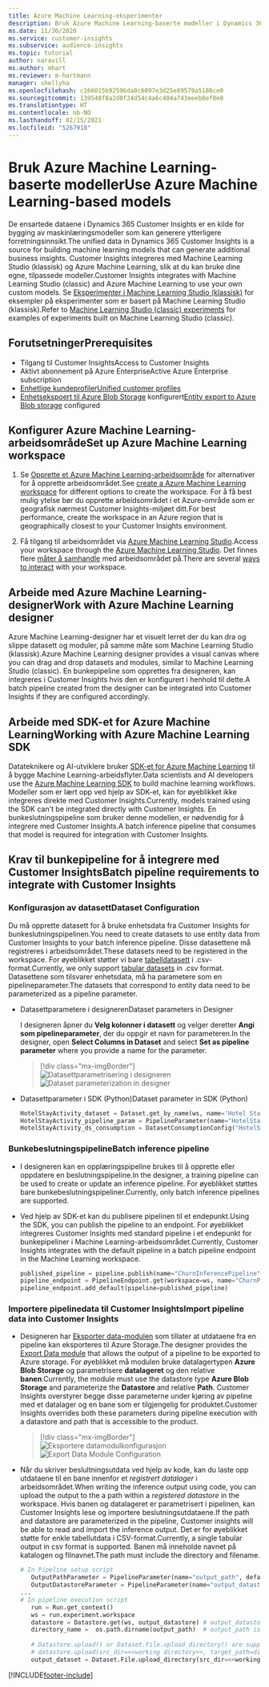 ```yaml
---
title: Azure Machine Learning-eksperimenter
description: Bruk Azure Machine Learning-baserte modeller i Dynamics 365 Customer Insights.
ms.date: 11/30/2020
ms.service: customer-insights
ms.subservice: audience-insights
ms.topic: tutorial
author: naravill
ms.author: mhart
ms.reviewer: m-hartmann
manager: shellyha
ms.openlocfilehash: c166015b92596da0c6097e3d25e89579a5186ce0
ms.sourcegitcommit: 139548f8a2d0f24d54c4a6c404a743eeeb8ef8e0
ms.translationtype: HT
ms.contentlocale: nb-NO
ms.lasthandoff: 02/15/2021
ms.locfileid: "5267918"
---
```

# <a name="use-azure-machine-learning-based-models"></a><span data-ttu-id="1b526-103">Bruk Azure Machine Learning-baserte modeller</span><span class="sxs-lookup"><span data-stu-id="1b526-103">Use Azure Machine Learning-based models</span></span>

<span data-ttu-id="1b526-104">De ensartede dataene i Dynamics 365 Customer Insights er en kilde for bygging av maskinlæringsmodeller som kan generere ytterligere forretningsinnsikt.</span><span class="sxs-lookup"><span data-stu-id="1b526-104">The unified data in Dynamics 365 Customer Insights is a source for building machine learning models that can generate additional business insights.</span></span> <span data-ttu-id="1b526-105">Customer Insights integreres med Machine Learning Studio (klassisk) og Azure Machine Learning, slik at du kan bruke dine egne, tilpassede modeller.</span><span class="sxs-lookup"><span data-stu-id="1b526-105">Customer Insights integrates with Machine Learning Studio (classic) and Azure Machine Learning to use your own custom models.</span></span> <span data-ttu-id="1b526-106">Se [Eksperimenter i Machine Learning Studio (klassisk)](machine-learning-studio-experiments.md) for eksempler på eksperimenter som er basert på Machine Learning Studio (klassisk).</span><span class="sxs-lookup"><span data-stu-id="1b526-106">Refer to [Machine Learning Studio (classic) experiments](machine-learning-studio-experiments.md) for examples of experiments built on Machine Learning Studio (classic).</span></span> 

## <a name="prerequisites"></a><span data-ttu-id="1b526-107">Forutsetninger</span><span class="sxs-lookup"><span data-stu-id="1b526-107">Prerequisites</span></span>

- <span data-ttu-id="1b526-108">Tilgang til Customer Insights</span><span class="sxs-lookup"><span data-stu-id="1b526-108">Access to Customer Insights</span></span>
- <span data-ttu-id="1b526-109">Aktivt abonnement på Azure Enterprise</span><span class="sxs-lookup"><span data-stu-id="1b526-109">Active Azure Enterprise subscription</span></span>
- [<span data-ttu-id="1b526-110">Enhetlige kundeprofiler</span><span class="sxs-lookup"><span data-stu-id="1b526-110">Unified customer profiles</span></span>](data-unification.md)
- <span data-ttu-id="1b526-111">[Enhetsekspoert til Azure Blob Storage](export-azure-blob-storage.md) konfigurert</span><span class="sxs-lookup"><span data-stu-id="1b526-111">[Entity export to Azure Blob storage](export-azure-blob-storage.md) configured</span></span>

## <a name="set-up-azure-machine-learning-workspace"></a><span data-ttu-id="1b526-112">Konfigurer Azure Machine Learning-arbeidsområde</span><span class="sxs-lookup"><span data-stu-id="1b526-112">Set up Azure Machine Learning workspace</span></span>

1. <span data-ttu-id="1b526-113">Se [Opprette et Azure Machine Learning-arbeidsområde](https://docs.microsoft.com/azure/machine-learning/concept-workspace#-create-a-workspace) for alternativer for å opprette arbeidsområdet.</span><span class="sxs-lookup"><span data-stu-id="1b526-113">See [create a Azure Machine Learning workspace](https://docs.microsoft.com/azure/machine-learning/concept-workspace#-create-a-workspace) for different options to create the workspace.</span></span> <span data-ttu-id="1b526-114">For å få best mulig ytelse bør du opprette arbeidsområdet i et Azure-område som er geografisk nærmest Customer Insights-miljøet ditt.</span><span class="sxs-lookup"><span data-stu-id="1b526-114">For best performance, create the workspace in an Azure region that is geographically closest to your Customer Insights environment.</span></span>

1. <span data-ttu-id="1b526-115">Få tilgang til arbeidsområdet via [Azure Machine Learning Studio](https://ml.azure.com/).</span><span class="sxs-lookup"><span data-stu-id="1b526-115">Access your workspace through the [Azure Machine Learning Studio](https://ml.azure.com/).</span></span> <span data-ttu-id="1b526-116">Det finnes flere [måter å samhandle](https://docs.microsoft.com/azure/machine-learning/concept-workspace#tools-for-workspace-interaction) med arbeidsområdet på.</span><span class="sxs-lookup"><span data-stu-id="1b526-116">There are several [ways to interact](https://docs.microsoft.com/azure/machine-learning/concept-workspace#tools-for-workspace-interaction) with your workspace.</span></span>

## <a name="work-with-azure-machine-learning-designer"></a><span data-ttu-id="1b526-117">Arbeide med Azure Machine Learning-designer</span><span class="sxs-lookup"><span data-stu-id="1b526-117">Work with Azure Machine Learning designer</span></span>

<span data-ttu-id="1b526-118">Azure Machine Learning-designer har et visuelt lerret der du kan dra og slippe datasett og moduler, på samme måte som Machine Learning Studio (klassisk).</span><span class="sxs-lookup"><span data-stu-id="1b526-118">Azure Machine Learning designer provides a visual canvas where you can drag and drop datasets and modules, similar to Machine Learning Studio (classic).</span></span> <span data-ttu-id="1b526-119">En bunkepipeline som opprettes fra designeren, kan integreres i Customer Insights hvis den er konfigurert i henhold til dette.</span><span class="sxs-lookup"><span data-stu-id="1b526-119">A batch pipeline created from the designer can be integrated into Customer Insights if they are configured accordingly.</span></span> 
   
## <a name="working-with-azure-machine-learning-sdk"></a><span data-ttu-id="1b526-120">Arbeide med SDK-et for Azure Machine Learning</span><span class="sxs-lookup"><span data-stu-id="1b526-120">Working with Azure Machine Learning SDK</span></span>

<span data-ttu-id="1b526-121">Datateknikere og AI-utviklere bruker [SDK-et for Azure Machine Learning](https://docs.microsoft.com/python/api/overview/azure/ml/?view=azure-ml-py&preserve-view=true) til å bygge Machine Learning-arbeidsflyter.</span><span class="sxs-lookup"><span data-stu-id="1b526-121">Data scientists and AI developers use the [Azure Machine Learning SDK](https://docs.microsoft.com/python/api/overview/azure/ml/?view=azure-ml-py&preserve-view=true) to build machine learning workflows.</span></span> <span data-ttu-id="1b526-122">Modeller som er lært opp ved hjelp av SDK-et, kan for øyeblikket ikke integreres direkte med Customer Insights.</span><span class="sxs-lookup"><span data-stu-id="1b526-122">Currently, models trained using the SDK can't be integrated directly with Customer Insights.</span></span> <span data-ttu-id="1b526-123">En bunkeslutningspipeline som bruker denne modellen, er nødvendig for å integrere med Customer Insights.</span><span class="sxs-lookup"><span data-stu-id="1b526-123">A batch inference pipeline that consumes that model is required for integration with Customer Insights.</span></span>

## <a name="batch-pipeline-requirements-to-integrate-with-customer-insights"></a><span data-ttu-id="1b526-124">Krav til bunkepipeline for å integrere med Customer Insights</span><span class="sxs-lookup"><span data-stu-id="1b526-124">Batch pipeline requirements to integrate with Customer Insights</span></span>

### <a name="dataset-configuration"></a><span data-ttu-id="1b526-125">Konfigurasjon av datasett</span><span class="sxs-lookup"><span data-stu-id="1b526-125">Dataset Configuration</span></span>

<span data-ttu-id="1b526-126">Du må opprette datasett for å bruke enhetsdata fra Customer Insights for bunkeslutningspipelinen.</span><span class="sxs-lookup"><span data-stu-id="1b526-126">You need to create datasets to use entity data from Customer Insights to your batch inference pipeline.</span></span> <span data-ttu-id="1b526-127">Disse datasettene må registreres i arbeidsområdet.</span><span class="sxs-lookup"><span data-stu-id="1b526-127">These datasets need to be registered in the workspace.</span></span> <span data-ttu-id="1b526-128">For øyeblikket støtter vi bare [tabelldatasett](https://docs.microsoft.com/azure/machine-learning/how-to-create-register-datasets#tabulardataset) i .csv-format.</span><span class="sxs-lookup"><span data-stu-id="1b526-128">Currently, we only support [tabular datasets](https://docs.microsoft.com/azure/machine-learning/how-to-create-register-datasets#tabulardataset) in .csv format.</span></span> <span data-ttu-id="1b526-129">Datasettene som tilsvarer enhetsdata, må ha parametere som en pipelineparameter.</span><span class="sxs-lookup"><span data-stu-id="1b526-129">The datasets that correspond to entity data need to be parameterized as a pipeline parameter.</span></span>
   
* <span data-ttu-id="1b526-130">Datasettparametere i designeren</span><span class="sxs-lookup"><span data-stu-id="1b526-130">Dataset parameters in Designer</span></span>
   
     <span data-ttu-id="1b526-131">I designeren åpner du **Velg kolonner i datasett** og velger deretter **Angi som pipelineparameter**, der du oppgir et navn for parameteren.</span><span class="sxs-lookup"><span data-stu-id="1b526-131">In the designer, open **Select Columns in Dataset** and select **Set as pipeline parameter** where you provide a name for the parameter.</span></span>

     > [!div class="mx-imgBorder"]
     > <span data-ttu-id="1b526-132">![Datasettparametrisering i designeren](media/intelligence-designer-dataset-parameters.png "Datasettparametrisering i designeren")</span><span class="sxs-lookup"><span data-stu-id="1b526-132">![Dataset parameterization in designer](media/intelligence-designer-dataset-parameters.png "Dataset parameterization in designer")</span></span>
   
* <span data-ttu-id="1b526-133">Datasettparameter i SDK (Python)</span><span class="sxs-lookup"><span data-stu-id="1b526-133">Dataset parameter in SDK (Python)</span></span>
   
   ```python
   HotelStayActivity_dataset = Dataset.get_by_name(ws, name='Hotel Stay Activity Data')
   HotelStayActivity_pipeline_param = PipelineParameter(name="HotelStayActivity_pipeline_param", default_value=HotelStayActivity_dataset)
   HotelStayActivity_ds_consumption = DatasetConsumptionConfig("HotelStayActivity_dataset", HotelStayActivity_pipeline_param)
   ```

### <a name="batch-inference-pipeline"></a><span data-ttu-id="1b526-134">Bunkebeslutningspipeline</span><span class="sxs-lookup"><span data-stu-id="1b526-134">Batch inference pipeline</span></span>
  
* <span data-ttu-id="1b526-135">I designeren kan en opplæringspipeline brukes til å opprette eller oppdatere en beslutningspipeline.</span><span class="sxs-lookup"><span data-stu-id="1b526-135">In the designer, a training pipeline can be used to create or update an inference pipeline.</span></span> <span data-ttu-id="1b526-136">For øyeblikket støttes bare bunkebeslutningspipeliner.</span><span class="sxs-lookup"><span data-stu-id="1b526-136">Currently, only batch inference pipelines are supported.</span></span>

* <span data-ttu-id="1b526-137">Ved hjelp av SDK-et kan du publisere pipelinen til et endepunkt.</span><span class="sxs-lookup"><span data-stu-id="1b526-137">Using the SDK, you can publish the pipeline to an endpoint.</span></span> <span data-ttu-id="1b526-138">For øyeblikket integreres Customer Insights med standard pipeline i et endepunkt for bunkepipeliner i Machine Learning-arbeidsområdet.</span><span class="sxs-lookup"><span data-stu-id="1b526-138">Currently, Customer Insights integrates with the default pipeline in a batch pipeline endpoint in the Machine Learning workspace.</span></span>
   
   ```python
   published_pipeline = pipeline.publish(name="ChurnInferencePipeline", description="Published Churn Inference pipeline")
   pipeline_endpoint = PipelineEndpoint.get(workspace=ws, name="ChurnPipelineEndpoint") 
   pipeline_endpoint.add_default(pipeline=published_pipeline)
   ```

### <a name="import-pipeline-data-into-customer-insights"></a><span data-ttu-id="1b526-139">Importere pipelinedata til Customer Insights</span><span class="sxs-lookup"><span data-stu-id="1b526-139">Import pipeline data into Customer Insights</span></span>

* <span data-ttu-id="1b526-140">Designeren har [Eksporter data-modulen](https://docs.microsoft.com/azure/machine-learning/algorithm-module-reference/export-data) som tillater at utdataene fra en pipeline kan eksporteres til Azure Storage.</span><span class="sxs-lookup"><span data-stu-id="1b526-140">The designer provides the [Export Data module](https://docs.microsoft.com/azure/machine-learning/algorithm-module-reference/export-data) that allows the output of a pipeline to be exported to Azure storage.</span></span> <span data-ttu-id="1b526-141">For øyeblikket må modulen bruke datalagertypen **Azure Blob Storage** og parametrisere **datalageret** og den relative **banen**.</span><span class="sxs-lookup"><span data-stu-id="1b526-141">Currently, the module must use the datastore type **Azure Blob Storage** and parameterize the **Datastore** and relative **Path**.</span></span> <span data-ttu-id="1b526-142">Customer Insights overstyrer begge disse parameterne under kjøring av pipeline med et datalager og en bane som er tilgjengelig for produktet.</span><span class="sxs-lookup"><span data-stu-id="1b526-142">Customer Insights overrides both these parameters during pipeline execution with a datastore and path that is accessible to the product.</span></span>
   > [!div class="mx-imgBorder"]
   > <span data-ttu-id="1b526-143">![Eksportere datamodulkonfigurasjon](media/intelligence-designer-importdata.png "Eksportere datamodulkonfigurasjon")</span><span class="sxs-lookup"><span data-stu-id="1b526-143">![Export Data Module Configuration](media/intelligence-designer-importdata.png "Export Data Module Configuration")</span></span>
   
* <span data-ttu-id="1b526-144">Når du skriver beslultningsutdata ved hjelp av kode, kan du laste opp utdataene til en bane innenfor et *registrert datalager* i arbeidsområdet.</span><span class="sxs-lookup"><span data-stu-id="1b526-144">When writing the inference output using code, you can upload the output to the a path within a *registered datastore* in the workspace.</span></span> <span data-ttu-id="1b526-145">Hvis banen og datalageret er parametrisert i pipelinen, kan Customer Insights lese og importere beslutningsutdataene.</span><span class="sxs-lookup"><span data-stu-id="1b526-145">If the path and datastore are parameterized in the pipeline, Customer insights will be able to read and import the inference output.</span></span> <span data-ttu-id="1b526-146">Det er for øyeblikket støtte for enkle tabellutdata i CSV-format.</span><span class="sxs-lookup"><span data-stu-id="1b526-146">Currently, a single tabular output in csv format is supported.</span></span> <span data-ttu-id="1b526-147">Banen må inneholde navnet på katalogen og filnavnet.</span><span class="sxs-lookup"><span data-stu-id="1b526-147">The path must include the directory and filename.</span></span>

   ```python
   # In Pipeline setup script
      OutputPathParameter = PipelineParameter(name="output_path", default_value="HotelChurnOutput/HotelChurnOutput.csv")
      OutputDatastoreParameter = PipelineParameter(name="output_datastore", default_value="workspaceblobstore")
   ...
   # In pipeline execution script
      run = Run.get_context()
      ws = run.experiment.workspace
      datastore = Datastore.get(ws, output_datastore) # output_datastore is parameterized
      directory_name =  os.path.dirname(output_path)  # output_path is parameterized.
      
      # Datastore.upload() or Dataset.File.upload_directory() are supported methods to uplaod the data
      # datastore.upload(src_dir=<<working directory>>, target_path=directory_name, overwrite=False, show_progress=True)
      output_dataset = Dataset.File.upload_directory(src_dir=<<working directory>>, target = (datastore, directory_name)) # Remove trailing "/" from directory_name
   ```


[!INCLUDE[footer-include](../includes/footer-banner.md)]